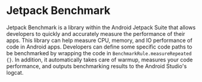 # Jetpack Benchmark

Jetpack Benchmark is a library within the Android Jetpack Suite that allows developers to quickly and accurately measure the performance of their apps. This library can help measure CPU, memory, and IO performance of code in Android apps. Developers can define some specific code paths to be benchmarked by wrapping the code in `BenchmarkRule.measureRepeated {}`. In addition, it automatically takes care of warmup, measures your code performance, and outputs benchmarking results to the Android Studio's logcat.
